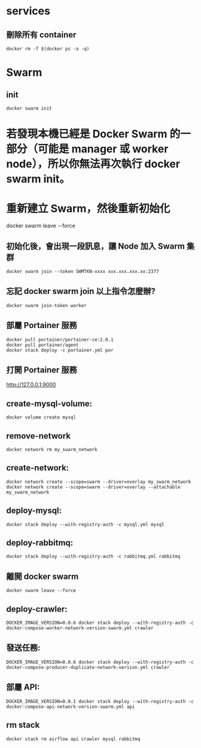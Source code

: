 # services

## 刪除所有 container

    docker rm -f $(docker ps -a -q)

# Swarm

## init

    docker swarm init

# 若發現本機已經是 Docker Swarm 的一部分（可能是 manager 或 worker node），所以你無法再次執行 docker swarm init。
# 重新建立 Swarm，然後重新初始化
docker swarm leave --force

## 初始化後，會出現一段訊息，讓 Node 加入 Swarm 集群

    docker swarm join --token SWMTKN-xxxx xxx.xxx.xxx.xx:2377

## 忘記 docker swarm join 以上指令怎麼辦?

	docker swarm join-token worker

## 部屬 Portainer 服務

	docker pull portainer/portainer-ce:2.0.1
	docker pull portainer/agent
	docker stack deploy -c portainer.yml por

## 打開 Portainer 服務

http://127.0.0.1:9000

## create-mysql-volume:
	docker volume create mysql

## remove-network
	docker network rm my_swarm_network

## create-network:
	docker network create --scope=swarm --driver=overlay my_swarm_network
	docker network create --scope=swarm --driver=overlay --attachable my_swarm_network

## deploy-mysql:
	docker stack deploy --with-registry-auth -c mysql.yml mysql

## deploy-rabbitmq:
	docker stack deploy --with-registry-auth -c rabbitmq.yml rabbitmq

## 離開 docker swarm
	docker swarm leave --force

## deploy-crawler:
	DOCKER_IMAGE_VERSION=0.0.6 docker stack deploy --with-registry-auth -c docker-compose-worker-network-version-swarm.yml crawler

## 發送任務:
	DOCKER_IMAGE_VERSION=0.0.6 docker stack deploy --with-registry-auth -c docker-compose-producer-duplicate-network-version.yml crawler

## 部屬 API:
	DOCKER_IMAGE_VERSION=0.0.1 docker stack deploy --with-registry-auth -c docker-compose-api-network-version-swarm.yml api

## rm stack
	docker stack rm airflow api crawler mysql rabbitmq
